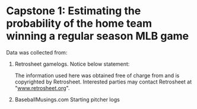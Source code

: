 # Capstone 1: Estimating the probability of the home team winning a regular season MLB game

 Data was collected from: 
 1)  Retrosheet gamelogs. Notice below statement: 
 
     The information used here was obtained free of
     charge from and is copyrighted by Retrosheet.  Interested
     parties may contact Retrosheet at "www.retrosheet.org".
 2)  BaseballMusings.com Starting pitcher logs
